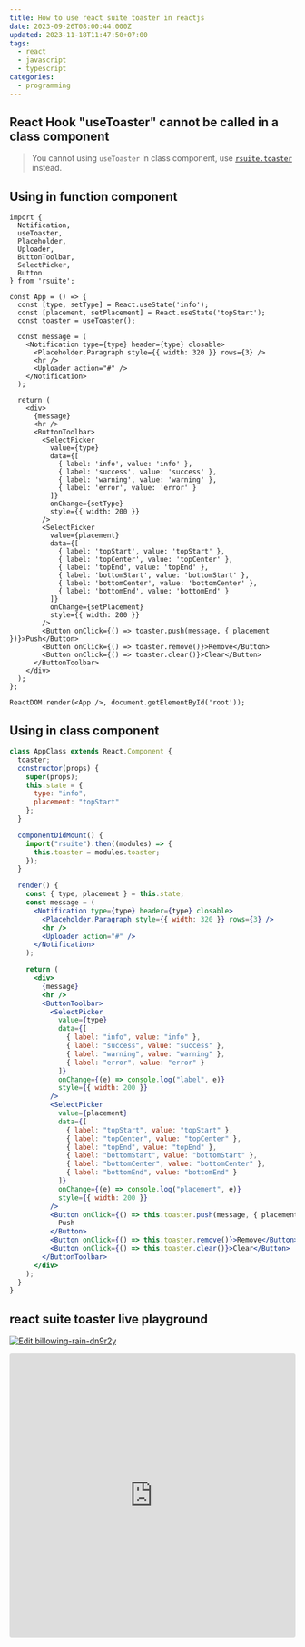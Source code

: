 ```yaml
---
title: How to use react suite toaster in reactjs
date: 2023-09-26T08:00:44.000Z
updated: 2023-11-18T11:47:50+07:00
tags:
  - react
  - javascript
  - typescript
categories:
  - programming
---
```


## React Hook "useToaster" cannot be called in a class component
> You cannot using `useToaster` in class component, use [`rsuite.toaster`](#using-in-class-component) instead.
>

## Using in function component
```tsx
import {
  Notification,
  useToaster,
  Placeholder,
  Uploader,
  ButtonToolbar,
  SelectPicker,
  Button
} from 'rsuite';

const App = () => {
  const [type, setType] = React.useState('info');
  const [placement, setPlacement] = React.useState('topStart');
  const toaster = useToaster();

  const message = (
    <Notification type={type} header={type} closable>
      <Placeholder.Paragraph style={{ width: 320 }} rows={3} />
      <hr />
      <Uploader action="#" />
    </Notification>
  );

  return (
    <div>
      {message}
      <hr />
      <ButtonToolbar>
        <SelectPicker
          value={type}
          data={[
            { label: 'info', value: 'info' },
            { label: 'success', value: 'success' },
            { label: 'warning', value: 'warning' },
            { label: 'error', value: 'error' }
          ]}
          onChange={setType}
          style={{ width: 200 }}
        />
        <SelectPicker
          value={placement}
          data={[
            { label: 'topStart', value: 'topStart' },
            { label: 'topCenter', value: 'topCenter' },
            { label: 'topEnd', value: 'topEnd' },
            { label: 'bottomStart', value: 'bottomStart' },
            { label: 'bottomCenter', value: 'bottomCenter' },
            { label: 'bottomEnd', value: 'bottomEnd' }
          ]}
          onChange={setPlacement}
          style={{ width: 200 }}
        />
        <Button onClick={() => toaster.push(message, { placement })}>Push</Button>
        <Button onClick={() => toaster.remove()}>Remove</Button>
        <Button onClick={() => toaster.clear()}>Clear</Button>
      </ButtonToolbar>
    </div>
  );
};

ReactDOM.render(<App />, document.getElementById('root'));
```

## Using in class component

```jsx
class AppClass extends React.Component {
  toaster;
  constructor(props) {
    super(props);
    this.state = {
      type: "info",
      placement: "topStart"
    };
  }

  componentDidMount() {
    import("rsuite").then((modules) => {
      this.toaster = modules.toaster;
    });
  }

  render() {
    const { type, placement } = this.state;
    const message = (
      <Notification type={type} header={type} closable>
        <Placeholder.Paragraph style={{ width: 320 }} rows={3} />
        <hr />
        <Uploader action="#" />
      </Notification>
    );

    return (
      <div>
        {message}
        <hr />
        <ButtonToolbar>
          <SelectPicker
            value={type}
            data={[
              { label: "info", value: "info" },
              { label: "success", value: "success" },
              { label: "warning", value: "warning" },
              { label: "error", value: "error" }
            ]}
            onChange={(e) => console.log("label", e)}
            style={{ width: 200 }}
          />
          <SelectPicker
            value={placement}
            data={[
              { label: "topStart", value: "topStart" },
              { label: "topCenter", value: "topCenter" },
              { label: "topEnd", value: "topEnd" },
              { label: "bottomStart", value: "bottomStart" },
              { label: "bottomCenter", value: "bottomCenter" },
              { label: "bottomEnd", value: "bottomEnd" }
            ]}
            onChange={(e) => console.log("placement", e)}
            style={{ width: 200 }}
          />
          <Button onClick={() => this.toaster.push(message, { placement })}>
            Push
          </Button>
          <Button onClick={() => this.toaster.remove()}>Remove</Button>
          <Button onClick={() => this.toaster.clear()}>Clear</Button>
        </ButtonToolbar>
      </div>
    );
  }
}
```

## react suite toaster live playground

[![Edit billowing-rain-dn9r2y](https://codesandbox.io/static/img/play-codesandbox.svg)](https://codesandbox.io/s/billowing-rain-dn9r2y?fontsize=14&hidenavigation=1&theme=dark)

<iframe src="https://codesandbox.io/embed/billowing-rain-dn9r2y?fontsize=14&hidenavigation=1&theme=dark"
     style="width:100%; height:500px; border:0; border-radius: 4px; overflow:hidden;"
     title="billowing-rain-dn9r2y"
     allow="accelerometer; ambient-light-sensor; camera; encrypted-media; geolocation; gyroscope; hid; microphone; midi; payment; usb; vr; xr-spatial-tracking"
     sandbox="allow-forms allow-modals allow-popups allow-presentation allow-same-origin allow-scripts"
   ></iframe>